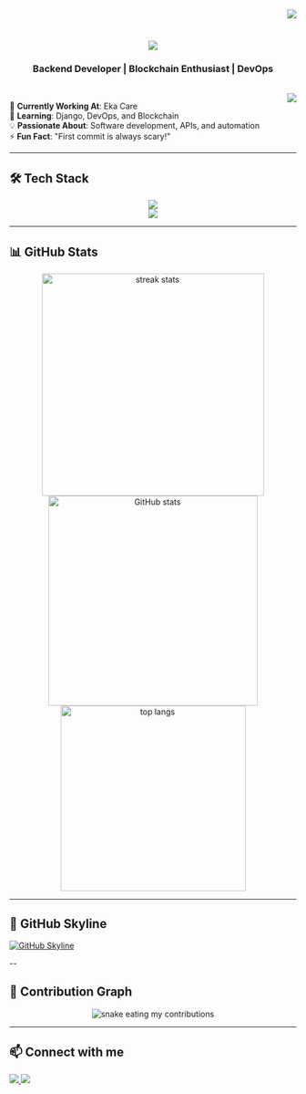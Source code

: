 <div align="right">
<a href="https://github.com/antonkomarev/github-profile-views-counter">
    <img src="https://komarev.com/ghpvc/?username=Duranjit&style=flat&color=blue">
</a>
</div>

<h1 align="center">
    <img src="https://readme-typing-svg.herokuapp.com/?font=Righteous&size=35&center=true&vCenter=true&width=500&height=70&duration=4000&lines=Hi+There!+👋;+I'm+Duranjit+Bharadwaj!;" />
</h1>

<h3 align="center">Backend Developer | Blockchain Enthusiast | DevOps</h3>

<br/>
<img align="right" src="https://raw.githubusercontent.com/TheDudeThatCode/TheDudeThatCode/master/Assets/Developer.gif">

<div align="left">
 
🔭 **Currently Working At**: Eka Care  
🌱 **Learning**: Django, DevOps, and Blockchain  
💡 **Passionate About**: Software development, APIs, and automation  
⚡ **Fun Fact**: "First commit is always scary!"  

</div>

---

## 🛠 Tech Stack  
<div align="center">
    <img src="https://skillicons.dev/icons?i=go,python,fastapi,django,postgresql,aws,docker,kubernetes" /><br>
    <img src="https://skillicons.dev/icons?i=linux,git,github,githubactions,vscode,postman" /><br>
</div>

---

## 📊 GitHub Stats  
<div align=center>
  <img width=390 src="https://github-readme-streak-stats.herokuapp.com/?user=Duranjit&count_private=true&theme=tokyonight&border_radius=10" alt="streak stats"/>
  <img width=368 src="https://github-readme-stats.vercel.app/api?username=Duranjit&count_private=true&show_icons=true&theme=tokyonight&rank_icon=github&border_radius=10" alt="GitHub stats" />
  <br/>
  <img width=325 src="https://github-readme-stats.vercel.app/api/top-langs/?username=Duranjit&hide=HTML&langs_count=8&layout=compact&theme=tokyonight&border_radius=10" alt="top langs" />
</div>

---

## 🌆 GitHub Skyline  
[![GitHub Skyline](https://skyline.github.com/Duranjit/2023.svg)](https://skyline.github.com/Duranjit)

--

## 🐍 Contribution Graph  
<div align="center">
  <img alt="snake eating my contributions" src="https://github.com/Duranjit/Duranjit/blob/main/.github/workflows/.github/workflows/snake.yml" />
</div>

---

## 📫 Connect with me  
<div align="left"> 
  <a href="https://www.linkedin.com/in/duranjit-bharadwaj-8053b32a4/">
    <img src="https://img.shields.io/badge/LinkedIn-0077B5?style=for-the-badge&logo=linkedin&logoColor=white" />
  </a>
  <a href="https://www.instagram.com/dura_nj_it/">
     <img src="https://img.shields.io/badge/Instagram-E4405F?style=for-the-badge&logo=instagram&logoColor=white" />
  </a>
</div>
